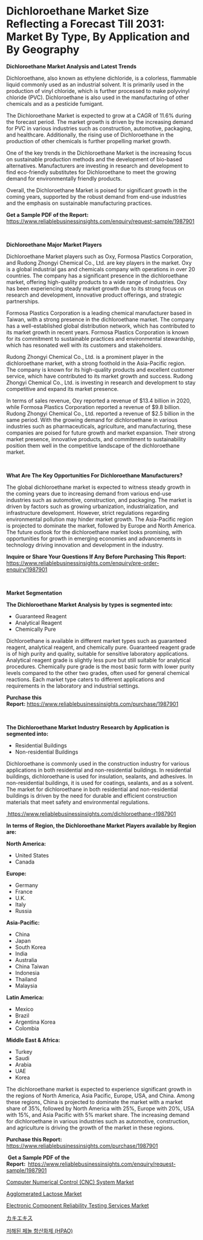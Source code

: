 <p><h1>Dichloroethane Market Size Reflecting a Forecast Till 2031: Market By Type, By Application and By Geography</h1></p><p><strong>Dichloroethane Market Analysis and Latest Trends</strong></p>
<p><p>Dichloroethane, also known as ethylene dichloride, is a colorless, flammable liquid commonly used as an industrial solvent. It is primarily used in the production of vinyl chloride, which is further processed to make polyvinyl chloride (PVC). Dichloroethane is also used in the manufacturing of other chemicals and as a pesticide fumigant.</p><p>The Dichloroethane Market is expected to grow at a CAGR of 11.6% during the forecast period. The market growth is driven by the increasing demand for PVC in various industries such as construction, automotive, packaging, and healthcare. Additionally, the rising use of Dichloroethane in the production of other chemicals is further propelling market growth.</p><p>One of the key trends in the Dichloroethane Market is the increasing focus on sustainable production methods and the development of bio-based alternatives. Manufacturers are investing in research and development to find eco-friendly substitutes for Dichloroethane to meet the growing demand for environmentally friendly products.</p><p>Overall, the Dichloroethane Market is poised for significant growth in the coming years, supported by the robust demand from end-use industries and the emphasis on sustainable manufacturing practices.</p></p>
<p><strong>Get a Sample PDF of the Report:&nbsp;</strong> <a href="https://www.reliablebusinessinsights.com/enquiry/request-sample/1987901">https://www.reliablebusinessinsights.com/enquiry/request-sample/1987901</a></p>
<p>&nbsp;</p>
<p><strong>Dichloroethane Major Market Players</strong></p>
<p><p>Dichloroethane Market players such as Oxy, Formosa Plastics Corporation, and Rudong Zhongyi Chemical Co., Ltd. are key players in the market. Oxy is a global industrial gas and chemicals company with operations in over 20 countries. The company has a significant presence in the dichloroethane market, offering high-quality products to a wide range of industries. Oxy has been experiencing steady market growth due to its strong focus on research and development, innovative product offerings, and strategic partnerships.</p><p>Formosa Plastics Corporation is a leading chemical manufacturer based in Taiwan, with a strong presence in the dichloroethane market. The company has a well-established global distribution network, which has contributed to its market growth in recent years. Formosa Plastics Corporation is known for its commitment to sustainable practices and environmental stewardship, which has resonated well with its customers and stakeholders.</p><p>Rudong Zhongyi Chemical Co., Ltd. is a prominent player in the dichloroethane market, with a strong foothold in the Asia-Pacific region. The company is known for its high-quality products and excellent customer service, which have contributed to its market growth and success. Rudong Zhongyi Chemical Co., Ltd. is investing in research and development to stay competitive and expand its market presence.</p><p>In terms of sales revenue, Oxy reported a revenue of $13.4 billion in 2020, while Formosa Plastics Corporation reported a revenue of $9.8 billion. Rudong Zhongyi Chemical Co., Ltd. reported a revenue of $2.5 billion in the same period. With the growing demand for dichloroethane in various industries such as pharmaceuticals, agriculture, and manufacturing, these companies are poised for future growth and market expansion. Their strong market presence, innovative products, and commitment to sustainability position them well in the competitive landscape of the dichloroethane market.</p></p>
<p>&nbsp;</p>
<p><strong>What Are The Key Opportunities For Dichloroethane Manufacturers?</strong></p>
<p><p>The global dichloroethane market is expected to witness steady growth in the coming years due to increasing demand from various end-use industries such as automotive, construction, and packaging. The market is driven by factors such as growing urbanization, industrialization, and infrastructure development. However, strict regulations regarding environmental pollution may hinder market growth. The Asia-Pacific region is projected to dominate the market, followed by Europe and North America. The future outlook for the dichloroethane market looks promising, with opportunities for growth in emerging economies and advancements in technology driving innovation and development in the industry.</p></p>
<p><strong>Inquire or Share Your Questions If Any Before Purchasing This Report:</strong> <a href="https://www.reliablebusinessinsights.com/enquiry/pre-order-enquiry/1987901">https://www.reliablebusinessinsights.com/enquiry/pre-order-enquiry/1987901</a></p>
<p>&nbsp;</p>
<p><strong>Market Segmentation</strong></p>
<p><strong>The Dichloroethane Market Analysis by types is segmented into:</strong></p>
<p><ul><li>Guaranteed Reagent</li><li>Analytical Reagent</li><li>Chemically Pure</li></ul></p>
<p><p>Dichloroethane is available in different market types such as guaranteed reagent, analytical reagent, and chemically pure. Guaranteed reagent grade is of high purity and quality, suitable for sensitive laboratory applications. Analytical reagent grade is slightly less pure but still suitable for analytical procedures. Chemically pure grade is the most basic form with lower purity levels compared to the other two grades, often used for general chemical reactions. Each market type caters to different applications and requirements in the laboratory and industrial settings.</p></p>
<p><strong>Purchase this Report:&nbsp;</strong><a href="https://www.reliablebusinessinsights.com/purchase/1987901">https://www.reliablebusinessinsights.com/purchase/1987901</a></p>
<p>&nbsp;</p>
<p><strong>The Dichloroethane Market Industry Research by Application is segmented into:</strong></p>
<p><ul><li>Residential Buildings</li><li>Non-residential Buildings</li></ul></p>
<p><p>Dichloroethane is commonly used in the construction industry for various applications in both residential and non-residential buildings. In residential buildings, dichloroethane is used for insulation, sealants, and adhesives. In non-residential buildings, it is used for coatings, sealants, and as a solvent. The market for dichloroethane in both residential and non-residential buildings is driven by the need for durable and efficient construction materials that meet safety and environmental regulations.</p></p>
<p><a href="https://www.reliablebusinessinsights.com/dichloroethane-r1987901">&nbsp;https://www.reliablebusinessinsights.com/dichloroethane-r1987901</a></p>
<p><strong>In terms of Region, the Dichloroethane Market Players available by Region are:</strong></p>
<p>
    <p> <strong> North America: </strong>
        <ul>
            <li>United States</li>
            <li>Canada</li>
        </ul>
        </p> 
    <p> <strong> Europe: </strong>
        <ul>
            <li>Germany</li>
            <li>France</li>
            <li>U.K.</li>
            <li>Italy</li>
            <li>Russia</li>
        </ul>
        </p> 
    <p> <strong> Asia-Pacific: </strong>
        <ul>
            <li>China</li>
            <li>Japan</li>
            <li>South Korea</li>
            <li>India</li>
            <li>Australia</li>
            <li>China Taiwan</li>
            <li>Indonesia</li>
            <li>Thailand</li>
            <li>Malaysia</li>
        </ul>
        </p> 
    <p> <strong> Latin America: </strong>
        <ul>
            <li>Mexico</li>
            <li>Brazil</li>
            <li>Argentina Korea</li>
            <li>Colombia</li>
        </ul>
        </p> 
    <p> <strong> Middle East & Africa: </strong>
        <ul>
            <li>Turkey</li>
            <li>Saudi</li>
            <li>Arabia</li>
            <li>UAE</li>
            <li>Korea</li>
        </ul>
    </p>
    </p>
<p><p>The dichloroethane market is expected to experience significant growth in the regions of North America, Asia Pacific, Europe, USA, and China. Among these regions, China is projected to dominate the market with a market share of 35%, followed by North America with 25%, Europe with 20%, USA with 15%, and Asia Pacific with 5% market share. The increasing demand for dichloroethane in various industries such as automotive, construction, and agriculture is driving the growth of the market in these regions.</p></p>
<p><strong>Purchase this Report: </strong><a href="https://www.reliablebusinessinsights.com/purchase/1987901">https://www.reliablebusinessinsights.com/purchase/1987901</a></p>
<p>&nbsp;<strong>Get a Sample PDF of the Report:&nbsp;&nbsp;</strong><a href="https://www.reliablebusinessinsights.com/enquiry/request-sample/1987901">https://www.reliablebusinessinsights.com/enquiry/request-sample/1987901</a></p>
<p><strong></strong></p>
<p><p><a href="https://github.com/mauripalmi/Market-Research-Report-List-4/blob/main/computer-numerical-control-cnc-system-market.md">Computer Numerical Control (CNC) System Market</a></p><p><a href="https://www.linkedin.com/pulse/global-agglomerated-lactose-market-sector-types-applications-z4luc?trackingId=0S6mkJr685NwgIH6o2j64g%3D%3D">Agglomerated Lactose Market</a></p><p><a href="https://github.com/gulaimolin/Market-Research-Report-List-5/blob/main/electronic-component-reliability-testing-services-market.md">Electronic Component Reliability Testing Services Market</a></p><p><a href="https://medium.com/@jordymiller39/%E7%89%A1%E8%A0%A3%E6%8A%BD%E5%87%BA%E7%89%A9%E5%B8%82%E5%A0%B4%E3%82%92%E5%88%86%E6%9E%90%E3%81%99%E3%82%8B-%E3%82%B0%E3%83%AD%E3%83%BC%E3%83%90%E3%83%AB%E7%94%A3%E6%A5%AD%E3%81%AE%E8%A6%8B%E9%80%9A%E3%81%97%E3%81%A8%E4%BA%88%E6%B8%AC-2024%E5%B9%B4%E3%81%8B%E3%82%892031%E5%B9%B4-2f2d3f0cda38">カキエキス</a></p><p><a href="https://medium.com/@midge5687567/%ED%97%8C%EB%93%9C-%ED%8E%98%EB%86%80-%ED%95%AD%EC%82%B0%ED%99%94%EC%A0%9C-hpao-%EC%8B%9C%EC%9E%A5-%EC%9C%A0%ED%98%95-%EC%9D%91%EC%9A%A9-%EB%B0%8F-%EC%A7%80%EB%A6%AC%EB%B3%84-%EC%A2%85%ED%95%A9-%ED%8F%89%EA%B0%80-294cc4712d63">저해된 페놀 항산화제 (HPAO)</a></p></p>